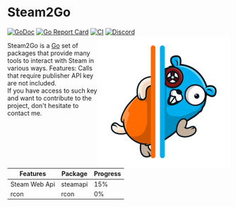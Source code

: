 Steam2Go 
========
[![GoDoc](https://godoc.org/github.com/svarrogh1337/steam2go?status.svg)](http://godoc.org/github.com/Svarrogh1337/Steam2Go)
[![Go Report Card](https://goreportcard.com/badge/github.com/svarrogh1337/steam2go)](https://goreportcard.com/report/github.com/svarrogh1337/steam2go) 
[![CI](https://github.com/bwmarrin/discordgo/actions/workflows/ci.yml/badge.svg)](https://github.com/bwmarrin/discordgo/actions/workflows/ci.yml)
[![Discord](https://discord.com/api/guilds/1023895714142638090/embed.png)](https://discord.gg/S9n7qcur3H)
<img align="right" alt="DiscordGo logo" src="docs/img/logo.svg" width="300">

Steam2Go is a [Go](https://golang.org/) set of packages that provide many tools to interact with Steam in various ways.
Features:
Calls that require publisher API key are not included.<br />
If you have access to such key and want to contribute to the project, don't hesitate to contact me.

| Features      | Package  | Progress |
|---------------|----------|----------|
| Steam Web Api | steamapi | 15%      |
| rcon          | rcon     | 0%       |

